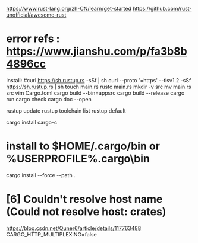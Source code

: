 https://www.rust-lang.org/zh-CN/learn/get-started
https://github.com/rust-unofficial/awesome-rust
# error refs : https://www.jianshu.com/p/fa3b8b4896cc
Install:
#curl https://sh.rustup.rs -sSf | sh
curl --proto '=https' --tlsv1.2 -sSf https://sh.rustup.rs | sh
 touch main.rs
 rustc main.rs
 mkdir -v src
 mv main.rs src
 vim Cargo.toml
cargo build --bin=appsrc
 cargo build --release
 cargo run
cargo check
cargo doc --open

rustup update
rustup toolchain list
rustup default

cargo install cargo-c
# install to $HOME/.cargo/bin or  %USERPROFILE%\.cargo\bin
cargo install --force --path .

# [6] Couldn't resolve host name (Could not resolve host: crates)
https://blog.csdn.net/Quner6/article/details/117763488
CARGO_HTTP_MULTIPLEXING=false
